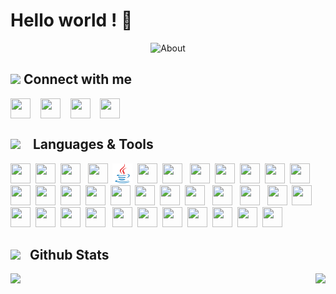 # Hello world ! 👋 


<p align="center">
  <img src="https://readme-typing-svg.herokuapp.com?font=Fira+Code&duration=3200&pause=10&color=20C20E&center=true&vCenter=true&width=435&lines=Hey!+I'm+Zakaria;A+junior+data+scientist;A+software+developer;Also+a+graphic+designer;I+love+to+learn+new+stuff+%3C3;Welcome+here+%3A)" alt=About me">
</p>

<!-- ## About me 

<!--
**chelzakaria/chelzakaria** is a ✨ _special_ ✨ repository because its `README.md` (this file) appears on your GitHub profile.

Here are some ideas to get you started:

- 🔭 I’m currently working on ...
- 🌱 I’m currently learning ...
- 👯 I’m looking to collaborate on ...
- 🤔 I’m looking for help with ...
- 💬 Ask me about ...
- 📫 How to reach me: ...
- 😄 Pronouns: ...
- ⚡ Fun fact: ...
-->
## <img src='https://raw.githubusercontent.com/ShahriarShafin/ShahriarShafin/main/Assets/handshake.gif' width="50"> Connect with me
<a href="https://www.linkedin.com/in/zakaria-chel/" title="LinkedIn" target="_blank"><img align="center" height="32" width="32" src="https://cdn.simpleicons.org/Linkedin"/></a>&nbsp;&nbsp;&nbsp;
<a href="https://x.com" title="Twitter" target="_blank"><img align="center" height="32" width="32" src="https://cdn.simpleicons.org/X"/></a>&nbsp;&nbsp;&nbsp;
<a href="https://instagram.com" title="Instagram" target="_blank"><img align="center" height="32" width="32" src="https://cdn.simpleicons.org/Instagram"/></a>&nbsp;&nbsp;&nbsp;
<a href="#" title="Mail" target="_blank"><img align="center" height="32" width="32" src="https://cdn.simpleicons.org/minutemailer"/></a>


## <img src="https://media2.giphy.com/media/QssGEmpkyEOhBCb7e1/giphy.gif?cid=ecf05e47a0n3gi1bfqntqmob8g9aid1oyj2wr3ds3mg700bl&rid=giphy.gif" width ="25"> &nbsp;&nbsp; Languages & Tools

<a href="https://en.wikipedia.org/wiki/C_(programming_language)" title="C"><img height="32" width="32" src="https://cdn.simpleicons.org/C"/></a>&nbsp;&nbsp;<a href="https://en.wikipedia.org/wiki/C%2B%2B" title="C++"><img height="32" width="32" src="https://cdn.simpleicons.org/C++"/></a>&nbsp;&nbsp;<a href="https://www.python.org/" title="Python"><img height="32" width="32" src="https://cdn.simpleicons.org/Python"/></a>&nbsp;&nbsp; <a href="https://www.r-project.org/" title="R"><img height="32" width="32" src="https://cdn.simpleicons.org/R"/></a>&nbsp;&nbsp;<a href="https://www.java.com/" title="Java"><img height="32" width="32" src="https://raw.githubusercontent.com/devicons/devicon/master/icons/java/java-original.svg"/></a>&nbsp;&nbsp;<a href="https://www.tensorflow.org/" title="TensorFlow"><img height="32" width="32" src="https://cdn.simpleicons.org/TensorFlow"/></a>&nbsp;&nbsp;<a href="https://pytorch.org/" title="PyTorch"><img height="32" width="32" src="https://cdn.simpleicons.org/PyTorch"/></a>&nbsp;&nbsp; <a href="https://pandas.pydata.org/" title="Pandas"><img height="32" width="32" src="https://cdn.simpleicons.org/Pandas"/></a>&nbsp;&nbsp;<a href="https://numpy.org/" title="Numpy"><img height="32" width="32" src="https://cdn.simpleicons.org/numpy"/></a>&nbsp;&nbsp;<a href="https://scikit-learn.org/" title="scikitlearn"><img height="32" width="32" src="https://cdn.simpleicons.org/scikitlearn"/></a>&nbsp;&nbsp;<a href="https://opencv.org/" title="OpenCV"><img height="32" width="32" src="https://cdn.simpleicons.org/OpenCV"/></a>&nbsp;&nbsp;<a href="https://www.tableau.com/" title="tableau"><img height="32" width="32" src="https://cdn.simpleicons.org/tableau"/></a>&nbsp;&nbsp;<a href="https://powerbi.microsoft.com/" title="powerbi"><img height="32" width="32" src="https://cdn.simpleicons.org/powerbi"/></a>&nbsp;&nbsp;<a href="https://plotly.com/" title="plotly"><img height="32" width="32" src="https://cdn.simpleicons.org/plotly"/></a>&nbsp;&nbsp;<a href="https://www.selenium.dev/" title="Selenium"><img height="32" width="32" src="https://cdn.simpleicons.org/Selenium"/></a>&nbsp;&nbsp;<a href="https://git-scm.com/" title="Git"><img height="32" width="32" src="https://cdn.simpleicons.org/Git"/></a>&nbsp;&nbsp;<a href="https://www.mysql.com/" title="MySQL"><img height="32" width="32" src="https://cdn.simpleicons.org/MySQL"/></a>&nbsp;&nbsp;<a href="https://redis.io/" title="Redis"><img height="32" width="32" src="https://cdn.simpleicons.org/Redis"/></a>&nbsp;&nbsp;<a href="https://www.mongodb.com/" title="MongoDB"><img height="32" width="32" src="https://cdn.simpleicons.org/MongoDB"/></a>&nbsp;&nbsp;<a href="https://www.postgresql.org/" title="PostgreSQL"><img height="32" width="32" src="https://cdn.simpleicons.org/PostgreSQL"/></a>&nbsp;&nbsp; <a href="https://spark.apache.org/" title="apachespark"><img height="32" width="32" src="https://cdn.simpleicons.org/apachespark"/></a>&nbsp;&nbsp; <a href="https://hadoop.apache.org/" title="apachehadoop"><img height="32" width="32" src="https://cdn.simpleicons.org/apachehadoop"/></a>&nbsp;&nbsp; <a href="https://developer.mozilla.org/en-US/docs/Web/JavaScript" title="JavaScript"><img height="32" width="32" src="https://cdn.simpleicons.org/JavaScript"/></a>&nbsp;&nbsp;<a href="https://www.php.net/" title="PHP"><img height="32" width="32" src="https://cdn.simpleicons.org/PHP"/></a>&nbsp;&nbsp;<a href="https://developer.mozilla.org/en-US/docs/Web/HTML" title="HTML5"><img height="32" width="32" src="https://cdn.simpleicons.org/HTML5"/></a>&nbsp;&nbsp;<a href="https://developer.mozilla.org/en-US/docs/Web/CSS" title="CSS3"><img height="32" width="32" src="https://cdn.simpleicons.org/CSS3"/></a>&nbsp;&nbsp;<a href="https://laravel.com/" title="Laravel"><img height="32" width="32" src="https://cdn.simpleicons.org/Laravel"/></a>&nbsp;&nbsp;<a href="https://spring.io/projects/spring-boot/" title="springboot"><img height="32" width="32" src="https://cdn.simpleicons.org/springboot"/></a>&nbsp;&nbsp; <a href="https://www.linux.org/" title="Linux"><img height="32" width="32" src="https://cdn.simpleicons.org/Linux"/></a>&nbsp;&nbsp;<a href="https://www.docker.com/" title="Docker"><img height="32" width="32" src="https://cdn.simpleicons.org/Docker"/></a>&nbsp;&nbsp;<a href="https://www.rabbitmq.com/" title="RabbitMQ"><img height="32" width="32" src="https://cdn.simpleicons.org/RabbitMQ"/></a>&nbsp;&nbsp;<a href="https://clickhouse.tech/" title="ClickHouse"><img height="32" width="32" src="https://cdn.simpleicons.org/ClickHouse"/></a>&nbsp;&nbsp;<a href="https://www.figma.com/" title="Figma"><img height="32" width="32" src="https://cdn.simpleicons.org/Figma"/></a>&nbsp;&nbsp;<a href="https://www.adobe.com/products/photoshop.html" title="Adobe Photoshop"><img height="32" width="32" src="https://cdn.simpleicons.org/AdobePhotoshop"/></a>&nbsp;&nbsp;<a href="https://www.adobe.com/products/illustrator.html" title="Adobe Illustrator"><img height="32" width="32" src="https://cdn.simpleicons.org/AdobeIllustrator"/></a>&nbsp;&nbsp;

## <img src="https://media.giphy.com/media/iY8CRBdQXODJSCERIr/giphy.gif" width="35">&nbsp;&nbsp; Github Stats

<p><img align="left" src="https://github-readme-stats-idke-chelzakaria.vercel.app/api?username=chelzakaria&theme=radical&show_icons=true&count_private=true" /></p>

<p>&nbsp;<img align="right" src="https://github-readme-stats-idke-chelzakaria.vercel.app/api/top-langs/?username=chelzakaria&theme=radical&count_private=true&hide=blade,PHP&layout=compact" /></p>
